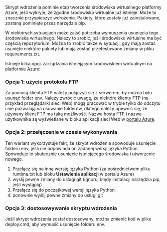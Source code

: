 Skrypt wdrożenia pominie etap tworzenia środowiska wirtualnego platformy Azure, jeśli wykryje, że zgodne środowisko wirtualne już istnieje.  Może to znacznie przyspieszyć wdrożenie.  Pakiety, które zostały już zainstalowane, zostaną pominięte przez narzędzie pip.

W niektórych sytuacjach może zajść potrzeba wymuszenia usunięcia tego środowiska wirtualnego.  Należy to zrobić, jeśli środowisko wirtualne ma być częścią repozytorium.  Można to zrobić także w sytuacji, gdy mają zostać usunięte niektóre pakiety lub mają zostać przetestowane zmiany w pliku requirements.txt.

Istnieje kilka opcji zarządzania istniejącym środowiskiem wirtualnym na platformie Azure:

### Opcja 1: użycie protokołu FTP

Za pomocą klienta FTP należy połączyć się z serwerem, by można było usunąć folder env.  Należy zwrócić uwagę, że niektóre klienty FTP (na przykład przeglądarki sieci Web) mogą pracować w trybie tylko do odczytu i nie pozwalają na usuwanie folderów, dlatego należy upewnić się, że używany klient FTP ma taką możliwość.  Nazwa hosta FTP i nazwa użytkownika są wyświetlane w bloku aplikacji sieci Web w [portalu Azure](https://portal.azure.com).

### Opcja 2: przełączenie w czasie wykonywania

Ten wariant wykorzystuje fakt, że skrypt wdrożenia spowoduje usunięcie folderu env, jeśli nie odpowiada on żądanej wersji języka Python.  Spowoduje to skutecznie usunięcie istniejącego środowiska i utworzenie nowego.

1. Przełącz się na inną wersję języka Python (za pośrednictwem pliku runtime.txt lub bloku **Ustawienia aplikacji** w portalu Azure)
1. wyślij pewne zmiany do usługi git (ignoruj błędy instalacji narzędzia pip, jeśli wystąpią)
1. Przełącz się do początkowej wersji języka Python
1. ponownie wyślij pewne zmiany do usługi git

### Opcja 3: dostosowywanie skryptu wdrożenia

Jeśli skrypt wdrożenia został dostosowany, można zmienić kod w pliku deploy.cmd, aby wymusić usunięcie folderu env.



<!--HONumber=Jun16_HO2-->


